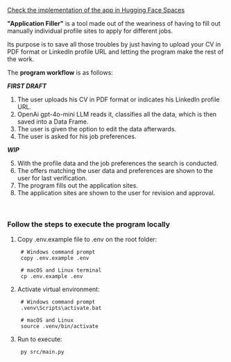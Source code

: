 [Check the implementation of the app in Hugging Face Spaces](https://huggingface.co/spaces/anderping/Application-Filler)

__"Application Filler"__ is a tool made out of the weariness of having to fill out manually individual profile sites to 
apply for different jobs.

Its purpose is to save all those troubles by just having to upload your CV in PDF format or LinkedIn profile URL and 
letting the program make the rest of the work.

The __program workflow__ is as follows:

__*FIRST DRAFT*__

1. The user uploads his CV in PDF format or indicates his LinkedIn profile URL.
2. OpenAi gpt-4o-mini LLM reads it, classifies all the data, which is then saved into a Data Frame.
3. The user is given the option to edit the data afterwards.
4. The user is asked for his job preferences.

__*WIP*__

5. With the profile data and the job preferences the search is conducted.
6. The offers matching the user data and preferences are shown to the user for last verification.
7. The program fills out the application sites.
8. The application sites are shown to the user for revision and approval.

<br>

### Follow the steps to execute the program locally
1. Copy .env.example file to .env on the root folder: 

        # Windows command prompt
        copy .env.example .env

        # macOS and Linux terminal
        cp .env.example .env
    
2. Activate virtual environment:

        # Windows command prompt
        .venv\Scripts\activate.bat
    
        # macOS and Linux
        source .venv/bin/activate

3. Run to execute:

        py src/main.py
